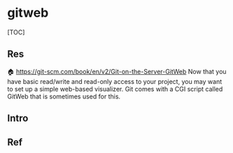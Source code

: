 # gitweb

[TOC]



## Res
🏠 https://git-scm.com/book/en/v2/Git-on-the-Server-GitWeb
Now that you have basic read/write and read-only access to your project, you may want to set up a simple web-based visualizer. Git comes with a CGI script called GitWeb that is sometimes used for this.



## Intro


## Ref

